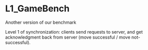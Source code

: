 # L1_GameBench
Another version of our benchmark 

Level 1 of synchronization: clients send requests to server, and get acknowledgment back from server 
(move successful / move not-successful).
